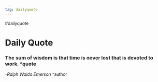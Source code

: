 ```yaml
---
tag: dailyquote
---
```


#dailyquote

# Daily Quote

### The sum of wisdom is that time is never lost that is devoted to work. ^quote
*-Ralph Waldo Emerson* ^author
